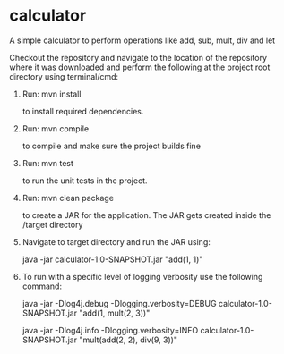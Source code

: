 # calculator
 A simple calculator to perform operations like add, sub, mult, div and let 
 
 Checkout the repository and navigate to the location of the repository where it was downloaded and perform the following at the project root directory using terminal/cmd:
 1. Run: mvn install

    to install required dependencies.

 2. Run: mvn compile

    to compile and make sure the project builds fine

 3. Run: mvn test

    to run the unit tests in the project.

 4. Run: mvn clean package

    to create a JAR for the application. The JAR gets created inside the /target directory
 5. Navigate to target directory and run the JAR using: 

    java -jar calculator-1.0-SNAPSHOT.jar "add(1, 1)"

 6. To run with a specific level of logging verbosity use the following command:

    java -jar -Dlog4j.debug -Dlogging.verbosity=DEBUG calculator-1.0-SNAPSHOT.jar "add(1, mult(2, 3))"

    java -jar -Dlog4j.info -Dlogging.verbosity=INFO calculator-1.0-SNAPSHOT.jar "mult(add(2, 2), div(9, 3))"
